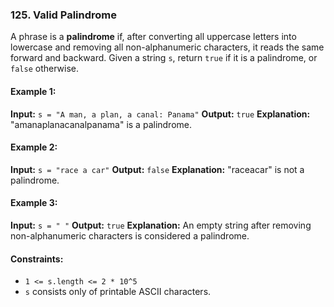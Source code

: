 ### 125. Valid Palindrome

A phrase is a **palindrome** if, after converting all uppercase letters into lowercase and removing all non-alphanumeric characters, it reads the same forward and backward. Given a string `s`, return `true` if it is a palindrome, or `false` otherwise.

#### Example 1:
**Input:** `s = "A man, a plan, a canal: Panama"`
**Output:** `true`
**Explanation:** "amanaplanacanalpanama" is a palindrome.

#### Example 2:
**Input:** `s = "race a car"`
**Output:** `false`
**Explanation:** "raceacar" is not a palindrome.

#### Example 3:
**Input:** `s = " "`
**Output:** `true`
**Explanation:** An empty string after removing non-alphanumeric characters is considered a palindrome.

#### Constraints:
- `1 <= s.length <= 2 * 10^5`
- `s` consists only of printable ASCII characters.
